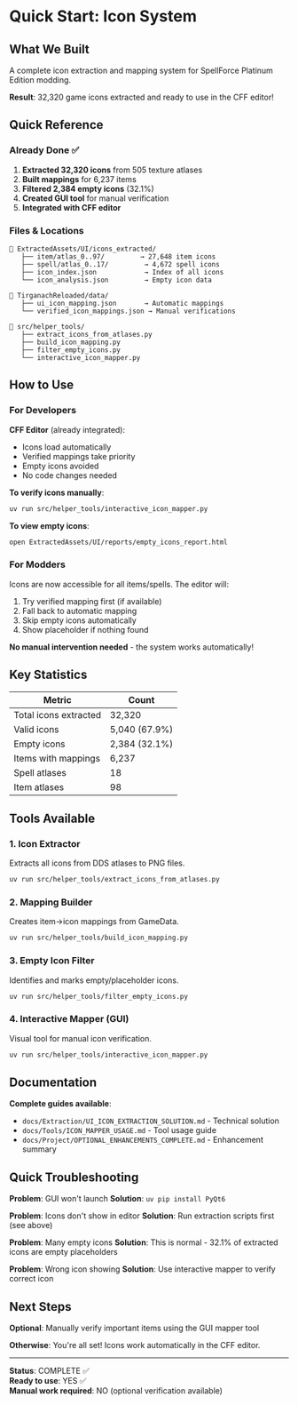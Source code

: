# Quick Start: Icon System

## What We Built

A complete icon extraction and mapping system for SpellForce Platinum Edition modding.

**Result**: 32,320 game icons extracted and ready to use in the CFF editor!

## Quick Reference

### Already Done ✅

1. **Extracted 32,320 icons** from 505 texture atlases
2. **Built mappings** for 6,237 items  
3. **Filtered 2,384 empty icons** (32.1%)
4. **Created GUI tool** for manual verification
5. **Integrated with CFF editor**

### Files & Locations

```
📁 ExtractedAssets/UI/icons_extracted/
   ├── item/atlas_0..97/         → 27,648 item icons
   ├── spell/atlas_0..17/         → 4,672 spell icons
   ├── icon_index.json            → Index of all icons
   └── icon_analysis.json         → Empty icon data

📁 TirganachReloaded/data/
   ├── ui_icon_mapping.json       → Automatic mappings
   └── verified_icon_mappings.json → Manual verifications

📁 src/helper_tools/
   ├── extract_icons_from_atlases.py
   ├── build_icon_mapping.py
   ├── filter_empty_icons.py
   └── interactive_icon_mapper.py
```

## How to Use

### For Developers

**CFF Editor** (already integrated):
- Icons load automatically
- Verified mappings take priority
- Empty icons avoided
- No code changes needed

**To verify icons manually**:
```bash
uv run src/helper_tools/interactive_icon_mapper.py
```

**To view empty icons**:
```bash
open ExtractedAssets/UI/reports/empty_icons_report.html
```

### For Modders

Icons are now accessible for all items/spells. The editor will:

1. Try verified mapping first (if available)
2. Fall back to automatic mapping
3. Skip empty icons automatically
4. Show placeholder if nothing found

**No manual intervention needed** - the system works automatically!

## Key Statistics

| Metric | Count |
|--------|-------|
| Total icons extracted | 32,320 |
| Valid icons | 5,040 (67.9%) |
| Empty icons | 2,384 (32.1%) |
| Items with mappings | 6,237 |
| Spell atlases | 18 |
| Item atlases | 98 |

## Tools Available

### 1. Icon Extractor
Extracts all icons from DDS atlases to PNG files.
```bash
uv run src/helper_tools/extract_icons_from_atlases.py
```

### 2. Mapping Builder
Creates item→icon mappings from GameData.
```bash
uv run src/helper_tools/build_icon_mapping.py
```

### 3. Empty Icon Filter
Identifies and marks empty/placeholder icons.
```bash
uv run src/helper_tools/filter_empty_icons.py
```

### 4. Interactive Mapper (GUI)
Visual tool for manual icon verification.
```bash
uv run src/helper_tools/interactive_icon_mapper.py
```

## Documentation

**Complete guides available**:
- `docs/Extraction/UI_ICON_EXTRACTION_SOLUTION.md` - Technical solution
- `docs/Tools/ICON_MAPPER_USAGE.md` - Tool usage guide
- `docs/Project/OPTIONAL_ENHANCEMENTS_COMPLETE.md` - Enhancement summary

## Quick Troubleshooting

**Problem**: GUI won't launch
**Solution**: `uv pip install PyQt6`

**Problem**: Icons don't show in editor
**Solution**: Run extraction scripts first (see above)

**Problem**: Many empty icons
**Solution**: This is normal - 32.1% of extracted icons are empty placeholders

**Problem**: Wrong icon showing
**Solution**: Use interactive mapper to verify correct icon

## Next Steps

**Optional**: Manually verify important items using the GUI mapper tool

**Otherwise**: You're all set! Icons work automatically in the CFF editor.

---

**Status**: COMPLETE ✅  
**Ready to use**: YES ✅  
**Manual work required**: NO (optional verification available)
